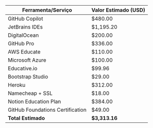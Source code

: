 | Ferramenta/Serviço                   | Valor Estimado (USD) |
|-------------------------------------|-----------------------|
| GitHub Copilot                      | $480.00              |
| JetBrains IDEs                      | $1,195.20            |
| DigitalOcean                        | $200.00              |
| GitHub Pro                          | $336.00              |
| AWS Educate                         | $110.00              |
| Microsoft Azure                     | $100.00              |
| Educative.io                        | $99.96               |
| Bootstrap Studio                    | $29.00               |
| Heroku                              | $312.00              |
| Namecheap + SSL                     | $18.00               |
| Notion Education Plan               | $384.00              |
| GitHub Foundations Certification    | $49.00               |
| **Total Estimado**                  | **$3,313.16**        |